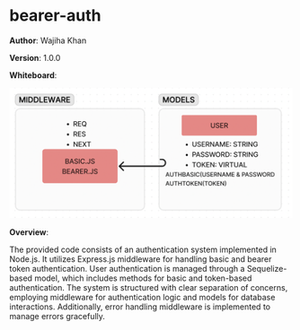 # bearer-auth

**Author**: Wajiha Khan

**Version**: 1.0.0

**Whiteboard**:

![uml](./UML.png)

**Overview**:

The provided code consists of an authentication system implemented in Node.js. It utilizes Express.js middleware for handling basic and bearer token authentication. User authentication is managed through a Sequelize-based model, which includes methods for basic and token-based authentication. The system is structured with clear separation of concerns, employing middleware for authentication logic and models for database interactions. Additionally, error handling middleware is implemented to manage errors gracefully.